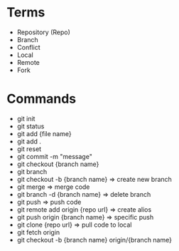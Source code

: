 # Terms

- Repository (Repo)
- Branch
- Conflict
- Local
- Remote
- Fork

# Commands

- git init
- git status
- git add {file name}
- git add .
- git reset
- git commit -m "message"
- git checkout {branch name}
- git branch
- git checkout -b {branch name} => create new branch
- git merge => merge code
- git branch -d {branch name} => delete branch
- git push => push code
- git remote add origin {repo url} => create alios
- git push origin {branch name} => specific push
- git clone {repo url} => pull code to local
- git fetch origin
- git checkout -b {branch name} origin/{branch name}
